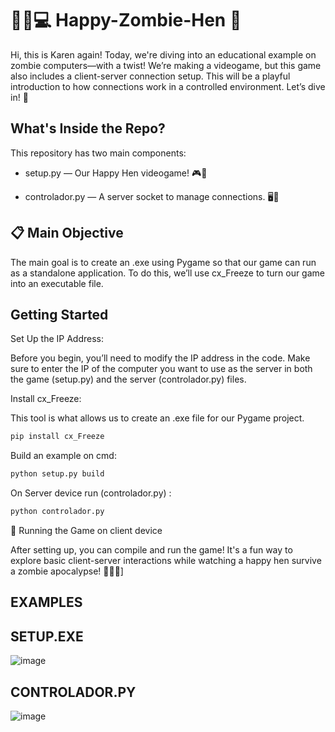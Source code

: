 # 🧟‍♀️💻 Happy-Zombie-Hen 🐔

Hi, this is Karen again! Today, we're diving into an educational example on zombie computers—with a twist! We’re making a videogame, but this game also includes a client-server connection setup. This will be a playful introduction to how connections work in a controlled environment. Let’s dive in! 🚀

## What's Inside the Repo?
This repository has two main components:

-  setup.py — Our Happy Hen videogame! 🎮🐔
  
- controlador.py — A server socket to manage connections. 🖥️🔗

  
## 📋 Main Objective
The main goal is to create an .exe using Pygame so that our game can run as a standalone application. To do this, we’ll use cx_Freeze to turn our game into an executable file.

## Getting Started

Set Up the IP Address:


Before you begin, you’ll need to modify the IP address in the code. Make sure to enter the IP of the computer you want to use as the server in both the game (setup.py) and the server (controlador.py) files.

Install cx_Freeze:

This tool is what allows us to create an .exe file for our Pygame project.

```bash
pip install cx_Freeze
```
Build an example on cmd: 

```bash
python setup.py build
```
On Server device run (controlador.py) : 

```bash
python controlador.py 
```

🎉 Running the Game on client device 

After setting up, you can compile and run the game! It's a fun way to explore basic client-server interactions while watching a happy hen survive a zombie apocalypse! 🐔🧟‍♂️]

## EXAMPLES

## SETUP.EXE 

![image](https://github.com/user-attachments/assets/ea9f3290-b48f-4061-af3c-09c210387c06)

## CONTROLADOR.PY 

![image](https://github.com/user-attachments/assets/e9697808-e153-4d98-ac0f-d56b2d1a1b1b)


